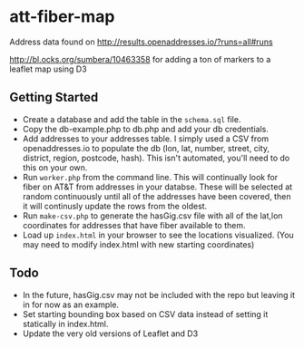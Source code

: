 # att-fiber-map

Address data found on http://results.openaddresses.io/?runs=all#runs

http://bl.ocks.org/sumbera/10463358 for adding a ton of markers to a leaflet map using D3

## Getting Started

* Create a database and add the table in the `schema.sql` file.
* Copy the db-example.php to db.php and add your db credentials.
* Add addresses to your addresses table. I simply used a CSV from openaddresses.io to populate the db (lon, lat, number, street, city, district, region, postcode, hash). This isn't automated, you'll need to do this on your own.
* Run `worker.php` from the command line. This will continually look for fiber on AT&T from addresses in your databse. These will be selected at random continuously until all of the addresses have been covered, then it will continusly update the rows from the oldest.
* Run `make-csv.php` to generate the hasGig.csv file with all of the lat,lon coordinates for addresses that have fiber available to them.
* Load up `index.html` in your browser to see the locations visualized. (You may need to modify index.html with new starting coordinates)

## Todo

* In the future, hasGig.csv may not be included with the repo but leaving it in for now as an example.
* Set starting bounding box based on CSV data instead of setting it statically in index.html.
* Update the very old versions of Leaflet and D3